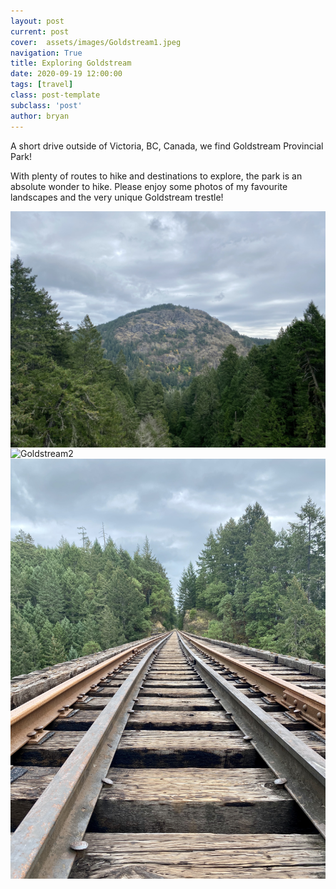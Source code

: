 ```yaml
---
layout: post
current: post
cover:  assets/images/Goldstream1.jpeg
navigation: True
title: Exploring Goldstream
date: 2020-09-19 12:00:00
tags: [travel]
class: post-template
subclass: 'post'
author: bryan
---
```


A short drive outside of Victoria, BC, Canada, we find Goldstream Provincial Park! 

With plenty of routes to hike and destinations to explore, the park is an absolute wonder to hike. Please enjoy some photos of my favourite landscapes and the very unique Goldstream trestle! 

<img max-width="100vw" align="center" src="https://github.com/bryanyu1/blog/blob/gh-pages/assets/images/Goldstream1.jpeg?raw=true" alt="Goldstream1">

<img max-width="100vw" align="center" src="https://github.com/bryanyu1/blog/blob/gh-pages/assets/images/Goldstream2.jpeg?raw=true" alt="Goldstream2">

<img max-width="100vw" align="center" src="https://github.com/bryanyu1/blog/blob/gh-pages/assets/images/Goldstream3.jpeg?raw=true" alt="Goldstream3">
